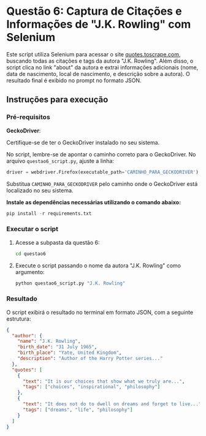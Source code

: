 # Questão 6: Captura de Citações e Informações de "J.K. Rowling" com Selenium

Este script utiliza Selenium para acessar o site [quotes.toscrape.com](http://quotes.toscrape.com/), buscando todas as citações e tags da autora "J.K. Rowling". Além disso, o script clica no link "about" da autora e extrai informações adicionais (nome, data de nascimento, local de nascimento, e descrição sobre a autora). O resultado final é exibido no prompt no formato JSON.

## Instruções para execução

### Pré-requisitos

**GeckoDriver**:

  Certifique-se de ter o GeckoDriver instalado no seu sistema.

  No script, lembre-se de apontar o caminho correto para o GeckoDriver. No arquivo `questao6_script.py`, ajuste a linha:

  ```python
  driver = webdriver.Firefox(executable_path='CAMINHO_PARA_GECKODRIVER')
  ```
  Substitua `CAMINHO_PARA_GECKODRIVER` pelo caminho onde o GeckoDriver está localizado no seu sistema.

**Instale as dependências necessárias utilizando o comando abaixo:**
  ```python
  pip install -r requirements.txt
  ```

### Executar o script

1. Acesse a subpasta da questão 6:
   ```bash
   cd questao6
2. Execute o script passando o nome da autora "J.K. Rowling" como argumento:
    ```bash
    python questao6_script.py "J.K. Rowling"
    ```


### Resultado

O script exibirá o resultado no terminal em formato JSON, com a seguinte estrutura:

```json
{
  "author": {
    "name": "J.K. Rowling",
    "birth_date": "31 July 1965",
    "birth_place": "Yate, United Kingdom",
    "description": "Author of the Harry Potter series..."
  },
  "quotes": [
    {
      "text": "It is our choices that show what we truly are...",
      "tags": ["choices", "inspirational", "philosophy"]
    },
    {
      "text": "It does not do to dwell on dreams and forget to live...",
      "tags": ["dreams", "life", "philosophy"]
    }
  ]
}
```
